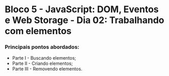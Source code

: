 # Bloco 5 - JavaScript: DOM, Eventos e Web Storage - Dia 02: Trabalhando com elementos
### Principais pontos abordados:
* Parte I - Buscando elementos;
* Parte II - Criando elementos;
* Parte III - Removendo elementos.
